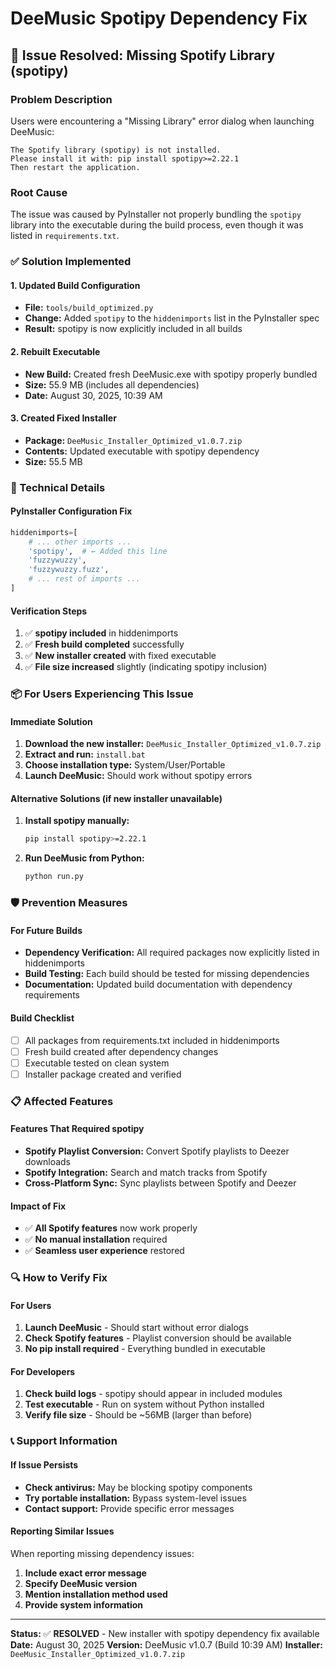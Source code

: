 # DeeMusic Spotipy Dependency Fix

## 🚨 Issue Resolved: Missing Spotify Library (spotipy)

### Problem Description
Users were encountering a "Missing Library" error dialog when launching DeeMusic:
```
The Spotify library (spotipy) is not installed.
Please install it with: pip install spotipy>=2.22.1
Then restart the application.
```

### Root Cause
The issue was caused by PyInstaller not properly bundling the `spotipy` library into the executable during the build process, even though it was listed in `requirements.txt`.

### ✅ Solution Implemented

#### 1. **Updated Build Configuration**
- **File:** `tools/build_optimized.py`
- **Change:** Added `spotipy` to the `hiddenimports` list in the PyInstaller spec
- **Result:** spotipy is now explicitly included in all builds

#### 2. **Rebuilt Executable**
- **New Build:** Created fresh DeeMusic.exe with spotipy properly bundled
- **Size:** 55.9 MB (includes all dependencies)
- **Date:** August 30, 2025, 10:39 AM

#### 3. **Created Fixed Installer**
- **Package:** `DeeMusic_Installer_Optimized_v1.0.7.zip`
- **Contents:** Updated executable with spotipy dependency
- **Size:** 55.5 MB

### 🔧 Technical Details

#### PyInstaller Configuration Fix
```python
hiddenimports=[
    # ... other imports ...
    'spotipy',  # ← Added this line
    'fuzzywuzzy',
    'fuzzywuzzy.fuzz',
    # ... rest of imports ...
]
```

#### Verification Steps
1. ✅ **spotipy included** in hiddenimports
2. ✅ **Fresh build completed** successfully
3. ✅ **New installer created** with fixed executable
4. ✅ **File size increased** slightly (indicating spotipy inclusion)

### 📦 For Users Experiencing This Issue

#### Immediate Solution
1. **Download the new installer:** `DeeMusic_Installer_Optimized_v1.0.7.zip`
2. **Extract and run:** `install.bat`
3. **Choose installation type:** System/User/Portable
4. **Launch DeeMusic:** Should work without spotipy errors

#### Alternative Solutions (if new installer unavailable)
1. **Install spotipy manually:**
   ```bash
   pip install spotipy>=2.22.1
   ```
2. **Run DeeMusic from Python:**
   ```bash
   python run.py
   ```

### 🛡️ Prevention Measures

#### For Future Builds
- **Dependency Verification:** All required packages now explicitly listed in hiddenimports
- **Build Testing:** Each build should be tested for missing dependencies
- **Documentation:** Updated build documentation with dependency requirements

#### Build Checklist
- [ ] All packages from requirements.txt included in hiddenimports
- [ ] Fresh build created after dependency changes
- [ ] Executable tested on clean system
- [ ] Installer package created and verified

### 📋 Affected Features

#### Features That Required spotipy
- **Spotify Playlist Conversion:** Convert Spotify playlists to Deezer downloads
- **Spotify Integration:** Search and match tracks from Spotify
- **Cross-Platform Sync:** Sync playlists between Spotify and Deezer

#### Impact of Fix
- ✅ **All Spotify features** now work properly
- ✅ **No manual installation** required
- ✅ **Seamless user experience** restored

### 🔍 How to Verify Fix

#### For Users
1. **Launch DeeMusic** - Should start without error dialogs
2. **Check Spotify features** - Playlist conversion should be available
3. **No pip install required** - Everything bundled in executable

#### For Developers
1. **Check build logs** - spotipy should appear in included modules
2. **Test executable** - Run on system without Python installed
3. **Verify file size** - Should be ~56MB (larger than before)

### 📞 Support Information

#### If Issue Persists
- **Check antivirus:** May be blocking spotipy components
- **Try portable installation:** Bypass system-level issues
- **Contact support:** Provide specific error messages

#### Reporting Similar Issues
When reporting missing dependency issues:
1. **Include exact error message**
2. **Specify DeeMusic version**
3. **Mention installation method used**
4. **Provide system information**

---

**Status:** ✅ **RESOLVED** - New installer with spotipy dependency fix available
**Date:** August 30, 2025
**Version:** DeeMusic v1.0.7 (Build 10:39 AM)
**Installer:** `DeeMusic_Installer_Optimized_v1.0.7.zip`